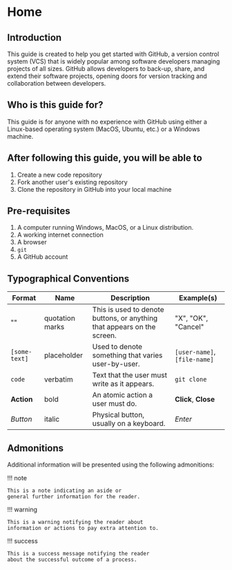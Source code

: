 Home
==

## Introduction
This guide is created to help you get started with GitHub,
a version control system (VCS) that is widely popular among 
software developers managing projects of all sizes.
GitHub allows developers to back-up, share, and extend their
software projects, opening doors for version tracking
and collaboration between developers.

## Who is this guide for?
This guide is for anyone with no experience with GitHub
using either a Linux-based operating system (MacOS, Ubuntu, etc.) 
or a Windows machine.

## After following this guide, you will be able to
1. Create a new code repository
2. Fork another user's existing repository
3. Clone the repository in GitHub into your local machine

## Pre-requisites
1. A computer running Windows, MacOS, or a Linux distribution.
2. A working internet connection
3. A browser
4. `git`
5. A GitHub account

## Typographical Conventions

| Format | Name | Description | Example(s) |
|--------|------|-------|----------|
| "" | quotation marks | This is used to denote buttons, or anything that appears on the screen. | "X", "OK", "Cancel"|
| `[some-text]` | placeholder | Used to denote something that varies user-by-user. | `[user-name]`, `[file-name]`|
| `code` | verbatim | Text that the user must write as it appears. | `git clone` |
| **Action** | bold | An atomic action a user must do. | **Click**, **Close** |
| *Button* | italic | Physical button, usually on a keyboard. | *Enter* |

## Admonitions

Additional information will be presented using the following
admonitions:

!!! note
    
    This is a note indicating an aside or
    general further information for the reader.

!!! warning
    
    This is a warning notifying the reader about
    information or actions to pay extra attention to.

!!! success

    This is a success message notifying the reader
    about the successful outcome of a process.

